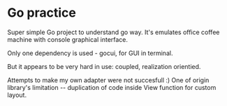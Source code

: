 # Go practice
Super simple Go project to understand go way.
It's emulates office coffee machine with console graphical interface.

Only one dependency is used - gocui, for GUI in terminal.

But it appears to be very hard in use: coupled, realization orientied.

Attempts to make my own adapter were not succesfull :)
One of origin library's limitation -- duplication of code inside
View function for custom layout.
